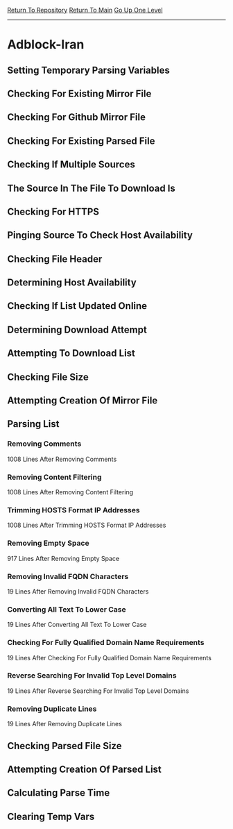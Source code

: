 [Return To Repository](https://github.com/deathbybandaid/piholeparser/)
[Return To Main](https://github.com/deathbybandaid/piholeparser/blob/master/RecentRunLogs/Mainlog.md)
[Go Up One Level](https://github.com/deathbybandaid/piholeparser/blob/master/RecentRunLogs/TopLevelScripts/30-Processing-External-Blacklists.md)
____________________________________
# Adblock-Iran
## Setting Temporary Parsing Variables
## Checking For Existing Mirror File
## Checking For Github Mirror File
## Checking For Existing Parsed File
## Checking If Multiple Sources
## The Source In The File To Download Is
## Checking For HTTPS
## Pinging Source To Check Host Availability
## Checking File Header
## Determining Host Availability
## Checking If List Updated Online
## Determining Download Attempt
## Attempting To Download List
## Checking File Size
## Attempting Creation Of Mirror File
## Parsing List
### Removing Comments
1008 Lines After Removing Comments
### Removing Content Filtering
1008 Lines After Removing Content Filtering
### Trimming HOSTS Format IP Addresses
1008 Lines After Trimming HOSTS Format IP Addresses
### Removing Empty Space
917 Lines After Removing Empty Space
### Removing Invalid FQDN Characters
19 Lines After Removing Invalid FQDN Characters
### Converting All Text To Lower Case
19 Lines After Converting All Text To Lower Case
### Checking For Fully Qualified Domain Name Requirements
19 Lines After Checking For Fully Qualified Domain Name Requirements
### Reverse Searching For Invalid Top Level Domains
19 Lines After Reverse Searching For Invalid Top Level Domains
### Removing Duplicate Lines
19 Lines After Removing Duplicate Lines
## Checking Parsed File Size
## Attempting Creation Of Parsed List
## Calculating Parse Time
## Clearing Temp Vars
